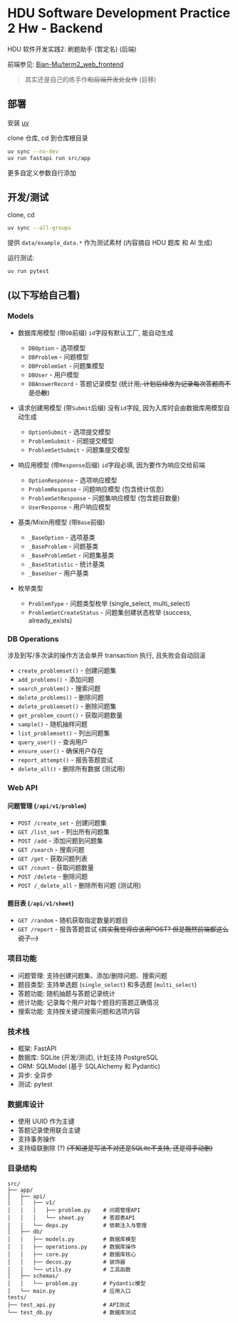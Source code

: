 # HDU Software Development Practice 2 Hw - Backend

HDU 软件开发实践2: 刷题助手 (暂定名) (后端)

前端参见: [Bian-Mu/term2_web_frontend](https://github.com/Bian-Mu/term2_web_frontend)

> 其实还是自己的练手作~~和后端开发处女作~~ (目移)

## 部署

安装 [uv](https://docs.astral.sh/uv/)

clone 仓库, cd 到仓库根目录

```bash
uv sync --no-dev
uv run fastapi run src/app
```

更多自定义参数自行添加

## 开发/测试

clone, cd

```bash
uv sync --all-groups
```

提供 `data/example_data.*` 作为测试素材 (内容摘自 HDU 题库 和 AI 生成)

运行测试:

```bash
uv run pytest
```

## (以下写给自己看)

### Models

- 数据库用模型 (带`DB`前缀)
    `id`字段有默认工厂, 能自动生成
  - `DBOption` - 选项模型
  - `DBProblem` - 问题模型
  - `DBProblemSet` - 问题集模型
  - `DBUser` - 用户模型
  - `DBAnswerRecord` - 答题记录模型 (统计用~~, 计划后续改为记录每次答题而不是总数~~)

- 请求创建用模型 (带`Submit`后缀)
    没有`id`字段, 因为入库时会由数据库用模型自动生成
  - `OptionSubmit` - 选项提交模型
  - `ProblemSubmit` - 问题提交模型
  - `ProblemSetSubmit` - 问题集提交模型

- 响应用模型 (带`Response`后缀)
    `id`字段必填, 因为要作为响应交给前端
  - `OptionResponse` - 选项响应模型
  - `ProblemResponse` - 问题响应模型 (包含统计信息)
  - `ProblemSetResponse` - 问题集响应模型 (包含题目数量)
  - `UserResponse` - 用户响应模型

- 基类/Mixin用模型 (带`Base`前缀)
  - `_BaseOption` - 选项基类
  - `_BaseProblem` - 问题基类
  - `_BaseProblemSet` - 问题集基类
  - `_BaseStatistic` - 统计基类
  - `_BaseUser` - 用户基类

- 枚举类型
  - `ProblemType` - 问题类型枚举 (single_select, multi_select)
  - `ProblemSetCreateStatus` - 问题集创建状态枚举 (success, already_exists)

### DB Operations

涉及到写/多次读的操作方法会单开 transaction 执行, 且失败会自动回滚

- `create_problemset()` - 创建问题集
- `add_problems()` - 添加问题
- `search_problem()` - 搜索问题
- `delete_problems()` - 删除问题
- `delete_problemset()` - 删除问题集
- `get_problem_count()` - 获取问题数量
- `sample()` - 随机抽样问题
- `list_problemset()` - 列出问题集
- `query_user()` - 查询用户
- `ensure_user()` - 确保用户存在
- `report_attempt()` - 报告答题尝试
- `delete_all()` - 删除所有数据 (测试用)

### Web API

#### 问题管理 (`/api/v1/problem`)

- `POST /create_set` - 创建问题集
- `GET /list_set` - 列出所有问题集
- `POST /add` - 添加问题到问题集
- `GET /search` - 搜索问题
- `GET /get` - 获取问题列表
- `GET /count` - 获取问题数量
- `POST /delete` - 删除问题
- `POST /_delete_all` - 删除所有问题 (测试用)

#### 题目表 (`/api/v1/sheet`)

- `GET /random` - 随机获取指定数量的题目
- `GET /report` - 报告答题尝试 ~~(其实我觉得应该用POST? 但是既然前端都这么说了...)~~

### 项目功能

- 问题管理: 支持创建问题集、添加/删除问题、搜索问题
- 题目类型: 支持单选题 (`single_select`) 和多选题 (`multi_select`)
- 答题功能: 随机抽题与答题记录统计
- 统计功能: 记录每个用户对每个题目的答题正确情况
- 搜索功能: 支持按关键词搜索问题和选项内容

### 技术栈

- 框架: FastAPI
- 数据库: SQLite (开发/测试), 计划支持 PostgreSQL
- ORM: SQLModel (基于 SQLAlchemy 和 Pydantic)
- 异步: 全异步
- 测试: pytest

### 数据库设计

- 使用 UUID 作为主键
- 答题记录使用联合主键
- 支持事务操作
- 支持级联删除 (?) ~~(不知道是写法不对还是SQLite不支持, 还是得手动删)~~

### 目录结构

```
src/
├── app/
│   ├── api/
│   │   ├── v1/
│   │   │   ├── problem.py    # 问题管理API
│   │   │   └── sheet.py      # 答题表API
│   │   └── deps.py           # 依赖注入与管理
│   ├── db/
│   │   ├── models.py         # 数据库模型
│   │   ├── operations.py     # 数据库操作
│   │   ├── core.py           # 数据库核心
│   │   ├── decos.py          # 装饰器
│   │   └── utils.py          # 工具函数
│   ├── schemas/
│   │   └── problem.py        # Pydantic模型
│   └── main.py               # 应用入口
tests/
├── test_api.py               # API测试
└── test_db.py                # 数据库测试
```
